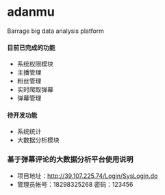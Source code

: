 # adanmu
Barrage big data analysis platform

#### 目前已完成的功能
 - 系统权限模块
 - 主播管理
 - 粉丝管理
 - 实时爬取弹幕
 - 弹幕管理
#### 待开发功能
 - 系统统计
 - 大数据分析模块
### 基于弹幕评论的大数据分析平台使用说明
 - 项目地址：http://39.107.225.74/Login/SysLogin.do
 - 管理员帐号：18298325268 密码：123456
